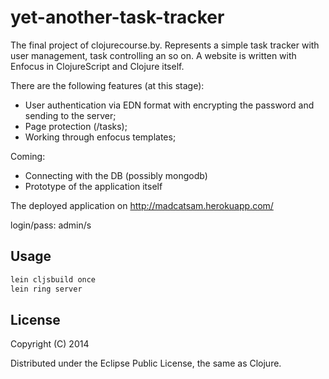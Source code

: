 yet-another-task-tracker
========================

The final project of clojurecourse.by. Represents a simple task tracker with user management, task controlling an so on.
A website is written with Enfocus in ClojureScript and Clojure itself.

There are the following features (at this stage):
 - User authentication via EDN format with encrypting the password and sending to the server;
 - Page protection (/tasks);
 - Working through enfocus templates;

Coming:
 - Connecting with the DB (possibly mongodb)
 - Prototype of the application itself

The deployed application on http://madcatsam.herokuapp.com/

login/pass:
admin/s

## Usage

```bash
lein cljsbuild once
lein ring server
```

## License

Copyright (C) 2014

Distributed under the Eclipse Public License, the same as Clojure.
